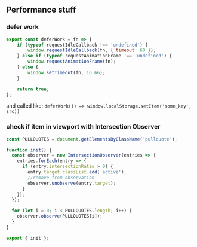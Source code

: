 ## Performance stuff

### defer work
```js
export const deferWork = fn => {
	if (typeof requestIdleCallback !== 'undefined') {
		window.requestIdleCallback(fn, { timeout: 60 });
	} else if (typeof requestAnimationFrame !== 'undefined') {
		window.requestAnimationFrame(fn);
	} else {
		window.setTimeout(fn, 16.66);
	}

	return true;
};

```

and called like: `deferWork(() => window.localStorage.setItem('some_key', src))`


### check if item in viewport with Intersection Observer
```js
const PULLQUOTES = document.getElementsByClassName('pullquote');

function init() {
  const observer = new IntersectionObserver(entries => {
    entries.forEach(entry => {
      if (entry.intersectionRatio > 0) {
        entry.target.classList.add('active');
        //remove from observation
        observer.unobserve(entry.target);
      }
    });
  });

  for (let i = 0; i < PULLQUOTES.length; i++) {
    observer.observe(PULLQUOTES[i]);
  }
}

export { init };
```
